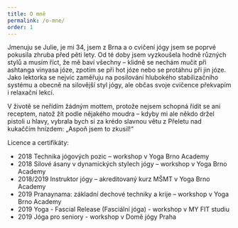 ```yaml
---
title: O mně
permalink: /o-mne/
order: 1
---
```


Jmenuju se Julie, je mi 34, jsem z Brna a o cvičení jógy jsem se poprvé pokusila zhruba před pěti lety. Od té doby jsem vyzkoušela hodně různých stylů a musím říct, že mě baví všechny – klidně se nechám mučit při ashtanga vinyasa józe, zpotím se při hot józe nebo se protáhnu při jin józe. Jako lektorka se nejvíc zaměřuju na posilování hlubokého stabilizačního systému a obecně na silovější styl jógy, ale občas svoje cvičence překvapím i relaxační lekcí.

V životě se neřídím žádným mottem, protože nejsem schopná řídit se ani receptem, natož žít podle nějakého moudra – kdyby mi ale někdo držel pistoli u hlavy, vybrala bych si za krédo slavnou větu z Přeletu nad kukaččím hnízdem: „Aspoň jsem to zkusil!“


Licence a certifikáty:
- 2018 Technika jógových pozic – workshop v Yoga Brno Academy
- 2018 Silové ásany v dynamických stylech jógy – workshop v Yoga Brno Academy
- 2018/2019 Instruktor jógy – akreditovaný kurz MŠMT v Yoga Brno Academy
- 2019 Pranaynama: základní dechové techniky a krije – workshop v Yoga Brno Academy
- 2019 Yoga - Fascial Release (Fasciální jóga) - workshop v MY FIT studiu
- 2019 Jóga pro seniory - workshop v Domě jógy Praha

